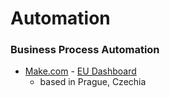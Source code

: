 # Automation

### Business Process Automation

- [Make.com](https://make.com) - [EU Dashboard](https://eu1.make.com/)
  - based in Prague, Czechia
